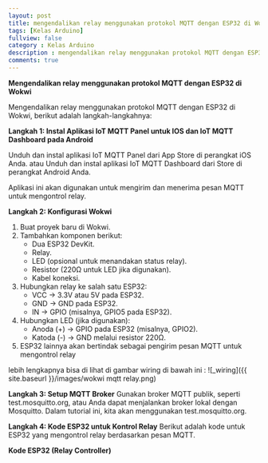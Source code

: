 ```yaml
---
layout: post
title: mengendalikan relay menggunakan protokol MQTT dengan ESP32 di Wokwi dengan MQTT Panel
tags: [Kelas Arduino]
fullview: false
category : Kelas Arduino
description : mengendalikan relay menggunakan protokol MQTT dengan ESP32 di Wokwi
comments: true
---
```

**Mengendalikan relay menggunakan protokol MQTT dengan ESP32 di Wokwi**

Mengendalikan relay menggunakan protokol MQTT dengan ESP32 di Wokwi, berikut adalah langkah-langkahnya:

**Langkah 1: Instal Aplikasi IoT MQTT Panel untuk IOS dan IoT MQTT Dashboard pada Android**

Unduh dan instal aplikasi IoT MQTT Panel dari App Store di perangkat iOS Anda. atau
Unduh dan instal aplikasi IoT MQTT Dashboard dari Store di perangkat Android Anda.

Aplikasi ini akan digunakan untuk mengirim dan menerima pesan MQTT untuk mengontrol relay.

**Langkah 2: Konfigurasi Wokwi**
1. Buat proyek baru di Wokwi.
2. Tambahkan komponen berikut:
    * Dua ESP32 DevKit.
    * Relay.
    * LED (opsional untuk menandakan status relay).
    * Resistor (220Ω untuk LED jika digunakan).
    * Kabel koneksi.
3. Hubungkan relay ke salah satu ESP32:
    * VCC → 3.3V atau 5V pada ESP32.
    * GND → GND pada ESP32.
    * IN → GPIO (misalnya, GPIO5 pada ESP32).
4. Hubungkan LED (jika digunakan):
    * Anoda (+) → GPIO pada ESP32 (misalnya, GPIO2).
    * Katoda (-) → GND melalui resistor 220Ω.
5. ESP32 lainnya akan bertindak sebagai pengirim pesan MQTT untuk mengontrol relay

lebih lengkapnya bisa di lihat di gambar wiring di bawah ini :
![_wiring]({{ site.baseurl }}/images/wokwi mqtt relay.png)

**Langkah 3: Setup MQTT Broker**
Gunakan broker MQTT publik, seperti test.mosquitto.org, atau Anda dapat menjalankan broker lokal dengan Mosquitto. Dalam tutorial ini, kita akan menggunakan test.mosquitto.org.

**Langkah 4: Kode ESP32 untuk Kontrol Relay**
Berikut adalah kode untuk ESP32 yang mengontrol relay berdasarkan pesan MQTT.

**Kode ESP32 (Relay Controller)**

<script src="https://gist.github.com/wanwanvm/87208711cfb84fd27f7bc42e82a45ab7.js"></script>
